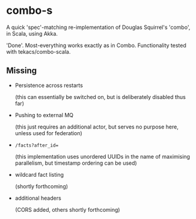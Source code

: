 # combo-s

A quick 'spec'-matching re-implementation of Douglas Squirrel's 'combo', in Scala, using Akka.

'Done'. Most-everything works exactly as in Combo. Functionality tested with tekacs/combo-scala.

## Missing

* Persistence across restarts

  (this can essentially be switched on, but is deliberately disabled thus far)
* Pushing to external MQ

  (this just requires an additional actor, but serves no purpose here, unless used for federation)
* `/facts?after_id=`

  (this implementation uses unordered UUIDs in the name of maximising parallelism, but timestamp ordering can be used)
* wildcard fact listing

  (shortly forthcoming)
* additional headers

  (CORS added, others shortly forthcoming)
